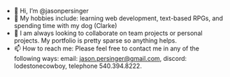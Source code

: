 - 👋 Hi, I’m @jasonpersinger
- 👀 My hobbies include: learning web development, text-based RPGs, and spending time with my dog (Clarke)
- 💞️ I am always looking to collaborate on team projects or personal projects.  My portfolio is pretty sparse so anything helps.
- 📫 How to reach me: Please feel free to contact me in any of the following ways:  email: jason.persinger@gmail.com, discord: lodestonecowboy, telephone 540.394.8222.

<!---
jasonpersinger/jasonpersinger is a ✨ special ✨ repository because its `README.md` (this file) appears on your GitHub profile.
You can click the Preview link to take a look at your changes.
--->
